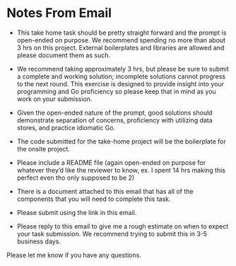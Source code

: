 # Notes From Email

- This take home task should be pretty straight forward and the prompt is open-ended on purpose. We recommend spending no more than about 3 hrs on this project. External boilerplates and libraries are allowed and please document them as such.

- We recommend taking approximately 3 hrs, but please be sure to submit a complete and working solution; incomplete solutions cannot progress to the next round. This exercise is designed to provide insight into your programming and Go proficiency so please keep that in mind as you work on your submission.

- Given the open-ended nature of the prompt, good solutions should demonstrate separation of concerns, proficiency with utilizing data stores, and practice idiomatic Go.

- The code submitted for the take-home project will be the boilerplate for the onsite project.

- Please include a README file (again open-ended on purpose for whatever they’d like the reviewer to know, ex. I spent 14 hrs making this perfect even tho only supposed to be 2)

- There is a document attached to this email that has all of the components that you will need to complete this task.

- Please submit using the link in this email.

- Please reply to this email to give me a rough estimate on when to expect your task submission. We recommend trying to submit this in 3-5 business days.

Please let me know if you have any questions.
